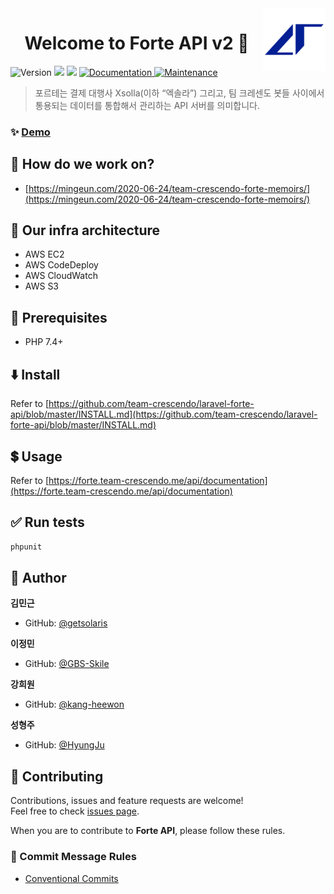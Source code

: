 <img width="100" align="right" src="./logo.png">
<h1 align="center" >Welcome to Forte API v2 👋</h1>

<p>
  <img alt="Version" src="https://img.shields.io/badge/version-v2-blue.svg?cacheSeconds=2592000" />

  <img src="https://img.shields.io/badge/php-^7.4-blue.svg" />
  <img src="https://img.shields.io/badge/laravel/framework-^7.0-blue.svg" />

  <a href="https://forte.team-crescendo.me/api/documentation" target="_blank">
    <img alt="Documentation" src="https://img.shields.io/badge/documentation-yes-brightgreen.svg" />
  </a>


  <a href="https://github.com/team-crescendo/laravel-forte-api/graphs/commit-activity" target="_blank">
    <img alt="Maintenance" src="https://img.shields.io/badge/Maintained%3F-yes-green.svg" />
  </a>

</p>

> 포르테는 결제 대행사 Xsolla(이하 “엑솔라”) 그리고, 팀 크레센도 봇들 사이에서 통용되는 데이터를 통합해서 관리하는 API 서버를 의미합니다.




### ✨ [Demo](https://forte.team-crescendo.me)

## 👀 How do we work on?
 * [https://mingeun.com/2020-06-24/team-crescendo-forte-memoirs/](https://mingeun.com/2020-06-24/team-crescendo-forte-memoirs/)

## 🤔 Our infra architecture
 * AWS EC2
 * AWS CodeDeploy
 * AWS CloudWatch
 * AWS S3
 
## 📝 Prerequisites
- PHP 7.4+

## ⬇️ Install
Refer to [https://github.com/team-crescendo/laravel-forte-api/blob/master/INSTALL.md](https://github.com/team-crescendo/laravel-forte-api/blob/master/INSTALL.md)

## 💲 Usage
Refer to [https://forte.team-crescendo.me/api/documentation](https://forte.team-crescendo.me/api/documentation)

## ✅ Run tests

```bash
phpunit
```

## 👤 Author

**김민근**
* GitHub: [@getsolaris](https://github.com/getsolaris)

**이정민**
* GitHub: [@GBS-Skile](https://github.com/GBS-Skile)

**강희원**
* GitHub: [@kang-heewon](https://github.com/kang-heewon)

**성형주**
* GitHub: [@HyungJu](https://github.com/HyungJu)


## 🤝 Contributing

Contributions, issues and feature requests are welcome!<br />Feel free to check [issues page](https://github.com/team-crescendo/laravel-forte-api/issues).

When you are to contribute to **Forte API**, please follow these rules.

### 🔴 Commit Message Rules
- [Conventional Commits](https://www.conventionalcommits.org/) 
